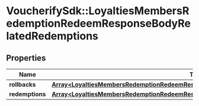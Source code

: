 # VoucherifySdk::LoyaltiesMembersRedemptionRedeemResponseBodyRelatedRedemptions

## Properties

| Name | Type | Description | Notes |
| ---- | ---- | ----------- | ----- |
| **rollbacks** | [**Array&lt;LoyaltiesMembersRedemptionRedeemResponseBodyRelatedRedemptionsRollbacksItem&gt;**](LoyaltiesMembersRedemptionRedeemResponseBodyRelatedRedemptionsRollbacksItem.md) |  | [optional] |
| **redemptions** | [**Array&lt;LoyaltiesMembersRedemptionRedeemResponseBodyRelatedRedemptionsRedemptionsItem&gt;**](LoyaltiesMembersRedemptionRedeemResponseBodyRelatedRedemptionsRedemptionsItem.md) |  | [optional] |

